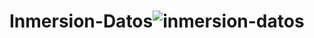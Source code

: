 # Inmersion-Datos![inmersion-datos](https://user-images.githubusercontent.com/107277624/229936537-102a1ba5-cbd9-4574-84bb-b0344cce64e3.png)

